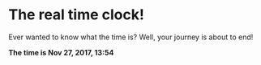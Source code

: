 # The real time clock!

Ever wanted to know what the time is? Well, your journey is about to end!

**The time is Nov 27, 2017, 13:54**